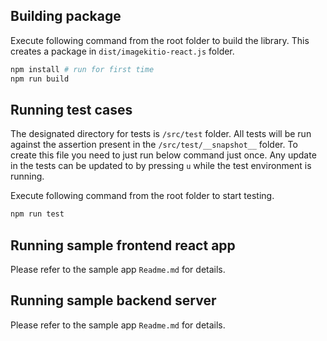 ## Building package

Execute following command from the root folder to build the library. This creates a package in `dist/imagekitio-react.js` folder.
```sh
npm install # run for first time
npm run build
```

## Running test cases

The designated directory for tests is `/src/test` folder. All tests will be run against the assertion present in the `/src/test/__snapshot__` folder. To create this file you need to just run below command just once. Any update in the tests can be updated to by pressing `u` while the test environment is running.

Execute following command from the root folder to start testing.
```sh
npm run test
```

## Running sample frontend react app

Please refer to the sample app `Readme.md` for details.

## Running sample backend server

Please refer to the sample app `Readme.md` for details.
